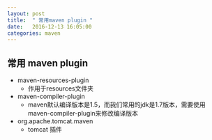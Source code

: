 ```yaml
---
layout: post
title:  " 常用maven plugin "
date:   2016-12-13 16:05:00
categories: maven
---
```


## 常用 maven plugin
- maven-resources-plugin
	- 作用于resources文件夹
- maven-compiler-plugin
	- maven默认编译版本是1.5，而我们常用的jdk是1.7版本，需要使用maven-compiler-plugin来修改编译版本
- org.apache.tomcat.maven
	- tomcat 插件




<script src="https://gist.github.com/hl50381973/a525a3afe3a13ca481126de54db73cb3.js"></script>
